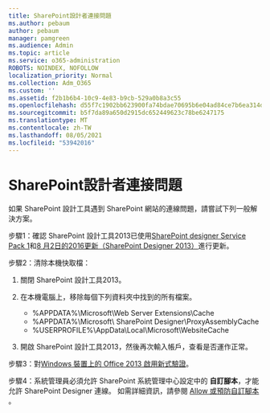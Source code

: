 ```yaml
---
title: SharePoint設計者連接問題
ms.author: pebaum
author: pebaum
manager: pamgreen
ms.audience: Admin
ms.topic: article
ms.service: o365-administration
ROBOTS: NOINDEX, NOFOLLOW
localization_priority: Normal
ms.collection: Adm_O365
ms.custom: ''
ms.assetid: f2b1b6b4-10c9-4e83-b9cb-529a0b8a3c55
ms.openlocfilehash: d55f7c1902bb623900fa74bdae70695b6e04ad84ce7b6ea314db614283ec436d
ms.sourcegitcommit: b5f7da89a650d2915dc652449623c78be6247175
ms.translationtype: MT
ms.contentlocale: zh-TW
ms.lasthandoff: 08/05/2021
ms.locfileid: "53942016"
---
```

# <a name="sharepoint-designer-connection-issues"></a>SharePoint設計者連接問題 

如果 SharePoint 設計工具遇到 SharePoint 網站的連線問題，請嘗試下列一般解決方案。

步驟1：確認 SharePoint 設計工具2013已使用[SharePoint designer Service Pack 1](https://support.microsoft.com/help/2817441/description-of-microsoft-sharepoint-designer-2013-service-pack-1-sp1)和[8 月2日的2016更新（SharePoint Designer 2013）](https://support.microsoft.com/help/3114721/august-2-2016-update-for-sharepoint-designer-2013-kb3114721)進行更新。



步驟2：清除本機快取檔：

1. 關閉 SharePoint 設計工具2013。

2. 在本機電腦上，移除每個下列資料夾中找到的所有檔案。

    - %APPDATA%\Microsoft\Web Server Extensions\Cache
    - %APPDATA%\Microsoft\ SharePoint Designer\ProxyAssemblyCache
    - %USERPROFILE%\AppData\Local\Microsoft\WebsiteCache

3. 開啟 SharePoint 設計工具2013，然後再次輸入帳戶，查看是否運作正常。

步驟3：對[Windows 裝置上的 Office 2013 啟用新式驗證](https://docs.microsoft.com/microsoft-365/admin/security-and-compliance/enable-modern-authentication)。

步驟4：系統管理員必須允許 SharePoint 系統管理中心設定中的 **自訂腳本**，才能允許 SharePoint Designer 連線。 如需詳細資訊，請參閱 [Allow 或預防自訂腳本](https://docs.microsoft.com/sharepoint/allow-or-prevent-custom-script) 。



